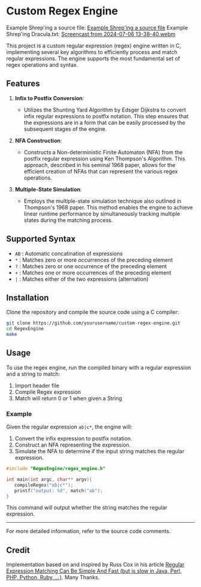 # Custom Regex Engine
Example Shrep'ing a source file:
[Example Shrep'ing a source file](https://github.com/SahilDinanath/RegexEngine/assets/46680594/3b01da92-25b3-448a-a8f2-80cfa5873395)
Example Shrep'ing Dracula.txt:
[Screencast from 2024-07-06 13-38-40.webm](https://github.com/SahilDinanath/RegexEngine/assets/46680594/149f6cb7-b21e-4f3e-a32c-6181f07b778b)

This project is a custom regular expression (regex) engine written in C, implementing several key algorithms to efficiently process and match regular expressions. The engine supports the most fundamental set of regex operations and syntax.

## Features

1. **Infix to Postfix Conversion**: 
   - Utilizes the Shunting Yard Algorithm by Edsger Dijkstra to convert infix regular expressions to postfix notation. This step ensures that the expressions are in a form that can be easily processed by the subsequent stages of the engine.

2. **NFA Construction**:
   - Constructs a Non-deterministic Finite Automaton (NFA) from the postfix regular expression using Ken Thompson's Algorithm. This approach, described in his seminal 1968 paper, allows for the efficient creation of NFAs that can represent the various regex operations.

3. **Multiple-State Simulation**:
   - Employs the multiple-state simulation technique also outlined in Thompson's 1968 paper. This method enables the engine to achieve linear runtime performance by simultaneously tracking multiple states during the matching process.

## Supported Syntax

- `AB` : Automatic concatination of expressions
- `*` : Matches zero or more occurrences of the preceding element
- `?` : Matches zero or one occurrence of the preceding element
- `+` : Matches one or more occurrences of the preceding element
- `|` : Matches either of the two expressions (alternation)

## Installation

Clone the repository and compile the source code using a C compiler:

```sh
git clone https://github.com/yourusername/custom-regex-engine.git
cd RegexEngine
make
```

## Usage

To use the regex engine, run the compiled binary with a regular expression and a string to match:

1. Import header file
2. Compile Regex expression
3. Match will return 0 or 1 when given a String

### Example

Given the regular expression `ab|c*`, the engine will:

1. Convert the infix expression to postfix notation.
2. Construct an NFA representing the expression.
3. Simulate the NFA to determine if the input string matches the regular expression.

```c
#include "RegexEngine/regex_engine.h"

int main(int argc, char** argv){
   compileRegex("ab|c*");
   printf("output: %d", match("ab");
}
```

This command will output whether the string matches the regular expression.

---

For more detailed information, refer to the source code comments.

## Credit

Implementation based on and inspired by Russ Cox in his article [ Regular Expression Matching Can Be Simple And Fast (but is slow in Java, Perl, PHP, Python, Ruby, ...)](https://swtch.com/~rsc/regexp/regexp1.html). Many Thanks.
